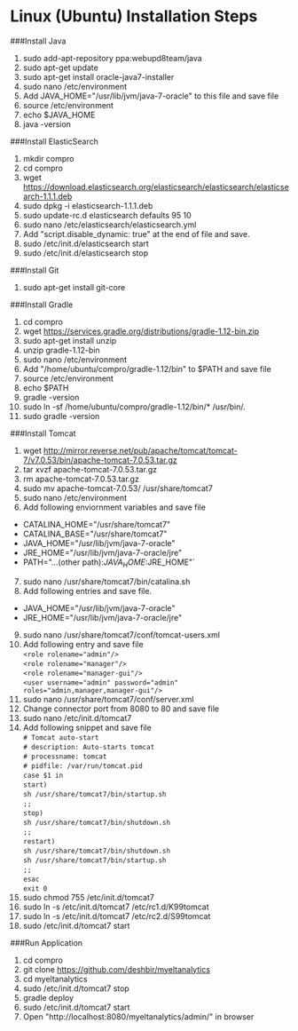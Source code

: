Linux (Ubuntu) Installation Steps
==================================

###Install Java
1. sudo add-apt-repository ppa:webupd8team/java
2. sudo apt-get update
3. sudo apt-get install oracle-java7-installer        
4. sudo nano /etc/environment
5. Add JAVA_HOME="/usr/lib/jvm/java-7-oracle" to this file and save file        
6. source /etc/environment
7. echo $JAVA_HOME
8. java -version

###Install ElasticSearch
1. mkdir compro
2. cd compro
3. wget https://download.elasticsearch.org/elasticsearch/elasticsearch/elasticsearch-1.1.1.deb
4. sudo dpkg -i elasticsearch-1.1.1.deb
5. sudo update-rc.d elasticsearch defaults 95 10
6. sudo nano /etc/elasticsearch/elasticsearch.yml
7. Add "script.disable_dynamic: true" at the end of file and save.  
8. sudo /etc/init.d/elasticsearch start  
9. sudo /etc/init.d/elasticsearch stop  

###Install Git 
1. sudo apt-get install git-core

###Install Gradle
1. cd compro
2. wget https://services.gradle.org/distributions/gradle-1.12-bin.zip
3. sudo apt-get install unzip
4. unzip gradle-1.12-bin
5. sudo nano /etc/environment 
6. Add "/home/ubuntu/compro/gradle-1.12/bin" to $PATH and save file
7. source /etc/environment
8. echo $PATH
9. gradle -version
10. sudo ln -sf /home/ubuntu/compro/gradle-1.12/bin/* /usr/bin/.
11. sudo gradle -version


###Install Tomcat
1. wget http://mirror.reverse.net/pub/apache/tomcat/tomcat-7/v7.0.53/bin/apache-tomcat-7.0.53.tar.gz
2. tar xvzf apache-tomcat-7.0.53.tar.gz
3. rm apache-tomcat-7.0.53.tar.gz
4. sudo mv apache-tomcat-7.0.53/ /usr/share/tomcat7
5. sudo nano /etc/environment
6. Add following enviornment variables and save file
  * CATALINA_HOME="/usr/share/tomcat7"
  * CATALINA_BASE="/usr/share/tomcat7"
  * JAVA_HOME="/usr/lib/jvm/java-7-oracle"
  * JRE_HOME="/usr/lib/jvm/java-7-oracle/jre"
  * PATH="...(other path):$JAVA_HOME:$JRE_HOME"`
7. sudo nano /usr/share/tomcat7/bin/catalina.sh
8. Add following entries and save file.
  * JAVA_HOME="/usr/lib/jvm/java-7-oracle"	   	   
  * JRE_HOME="/usr/lib/jvm/java-7-oracle/jre"
9. sudo nano /usr/share/tomcat7/conf/tomcat-users.xml	
10. Add following entry and save file  
`<role rolename="admin"/>`  
`<role rolename="manager"/>`  
`<role rolename="manager-gui"/>`  
`<user username="admin" password="admin" roles="admin,manager,manager-gui"/>`  
11. sudo nano /usr/share/tomcat7/conf/server.xml
12. Change connector port from 8080 to 80 and save file
13. sudo nano /etc/init.d/tomcat7
14. Add following snippet and save file  
`# Tomcat auto-start`  
`# description: Auto-starts tomcat`  
`# processname: tomcat`  
`# pidfile: /var/run/tomcat.pid`  
`case $1 in`  
`start)`  
`sh /usr/share/tomcat7/bin/startup.sh`  
`;;`  
`stop)`  
`sh /usr/share/tomcat7/bin/shutdown.sh`  
`;;`  
`restart)`  
`sh /usr/share/tomcat7/bin/shutdown.sh`  
`sh /usr/share/tomcat7/bin/startup.sh`  
`;;`  
`esac`  
`exit 0`  
15. sudo chmod 755 /etc/init.d/tomcat7
16. sudo ln -s /etc/init.d/tomcat7 /etc/rc1.d/K99tomcat
17. sudo ln -s /etc/init.d/tomcat7 /etc/rc2.d/S99tomcat
18. sudo /etc/init.d/tomcat7 start

###Run Application
1. cd compro
2. git clone https://github.com/deshbir/myeltanalytics
3. cd myeltanalytics
4. sudo /etc/init.d/tomcat7 stop
5. gradle deploy
6. sudo /etc/init.d/tomcat7 start
7. Open "http://localhost:8080/myeltanalytics/admin/" in browser


